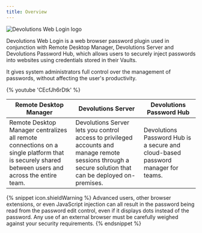 ```yaml
---
title: Overview
---
```


![Devolutions Web Login logo](https://webdevolutions.blob.core.windows.net/images/projects/web-login/logos/web-login-color-shadow.svg)

Devolutions Web Login is a web browser password plugin used in conjunction with Remote Desktop Manager, Devolutions Server and Devolutions Password Hub, which allows users to securely inject passwords into websites using credentials stored in their Vaults.

It gives system administrators full control over the management of passwords, without affecting the user's productivity.

{% youtube 'CEcfJh6rDtk' %}

| Remote Desktop Manager | Devolutions Server | Devolutions Password Hub |
| --- | --- | --- |
| Remote Desktop Manager centralizes all remote connections on a single platform that is securely shared between users and across the entire team. | Devolutions Server lets you control access to privileged accounts and manage remote sessions through a secure solution that can be deployed on-premises. | Devolutions Password Hub is a secure and cloud-based password manager for teams. |

{% snippet icon.shieldWarning %}
Advanced users, other browser extensions, or even JavaScript injection can all result in the password being read from the password edit control, even if it displays dots instead of the password. Any use of an external browser must be carefully weighed against your security requirements.
{% endsnippet %}